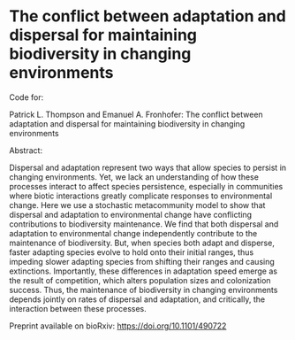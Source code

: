 # The conflict between adaptation and dispersal for maintaining biodiversity in changing environments

Code for:

Patrick L. Thompson and Emanuel A. Fronhofer: The conflict between adaptation and dispersal for maintaining biodiversity in changing environments

Abstract: 

Dispersal and adaptation represent two ways that allow species to persist in changing environments. Yet, we lack an understanding of how these processes interact to affect species persistence, especially in communities where biotic interactions greatly complicate responses to environmental change. Here we use a stochastic metacommunity model to show that dispersal and adaptation to environmental change have conflicting contributions to biodiversity maintenance. We find that both dispersal and adaptation to environmental change independently contribute to the maintenance of biodiversity. But, when species both adapt and disperse, faster adapting species evolve to hold onto their initial ranges, thus impeding slower adapting species from shifting their ranges and causing extinctions. Importantly, these differences in adaptation speed emerge as the result of competition, which alters population sizes and colonization success. Thus, the maintenance of biodiversity in changing environments depends jointly on rates of dispersal and adaptation, and critically, the interaction between these processes. 

Preprint available on bioRxiv: https://doi.org/10.1101/490722

